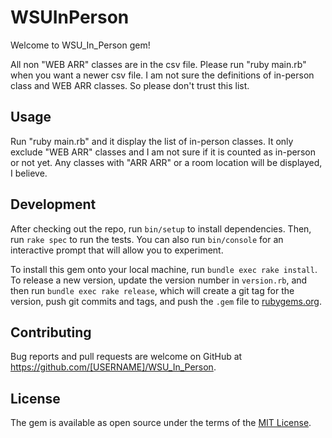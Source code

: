 # WSUInPerson

Welcome to WSU_In_Person gem!

All non "WEB ARR" classes are in the csv file.
Please run "ruby main.rb" when you want a newer csv file.
I am not sure the definitions of in-person class and WEB ARR classes.
So please don't trust this list.

<!--
## Installation

Add this line to your application's Gemfile:

```ruby
gem 'WSU_In_Person'
```

And then execute:

    $ bundle install

Or install it yourself as:

    $ gem install WSU_In_Person

-->

## Usage


Run "ruby main.rb" and it display the list of in-person classes.
It only exclude "WEB ARR" classes and I am not sure if it is counted as in-person or not yet. Any classes with "ARR ARR" or a room location will be displayed, I believe.











## Development

After checking out the repo, run `bin/setup` to install dependencies. Then, run `rake spec` to run the tests. You can also run `bin/console` for an interactive prompt that will allow you to experiment.

To install this gem onto your local machine, run `bundle exec rake install`. To release a new version, update the version number in `version.rb`, and then run `bundle exec rake release`, which will create a git tag for the version, push git commits and tags, and push the `.gem` file to [rubygems.org](https://rubygems.org).

## Contributing

Bug reports and pull requests are welcome on GitHub at https://github.com/[USERNAME]/WSU_In_Person.


## License

The gem is available as open source under the terms of the [MIT License](https://opensource.org/licenses/MIT).
